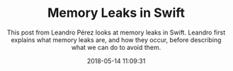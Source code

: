 ---
title: "Memory Leaks in Swift"
subtitle: "This post from Leandro Pérez looks at memory leaks in Swift. Leandro first explains what memory leaks are, and how they occur, before describing what we can do to avoid them."
tags: ["memory","leak"]
link: "https://medium.com/flawless-app-stories/memory-leaks-in-swift-bfd5f95f3a74"
date: "2018-05-14 11:09:31"
---